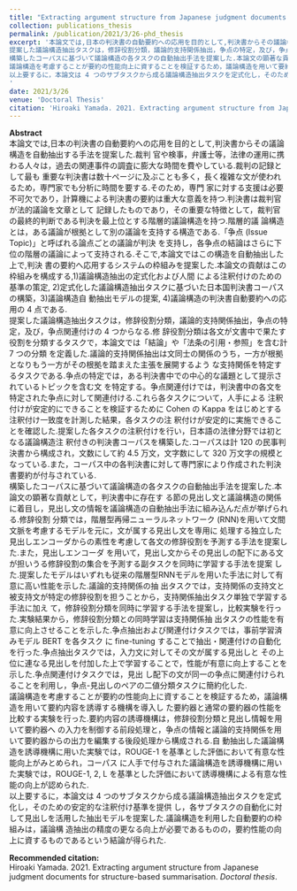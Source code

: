 ```yaml
---
title: "Extracting argument structure from Japanese judgment documents for structure-based summarisation"
collection: publications_thesis
permalink: /publication/2021/3/26-phd_thesis
excerpt: '本論文では,日本の判決書の自動要約への応用を目的として,判決書からその議論構造を自動抽出する手法を提案した.裁判 官や検事，弁護士等，法律の運用に携わる人々は，過去の関連事件の調査に膨大な時間を費やしている.裁判の記録として最も 重要な判決書は数十ページに及ぶことも多く，長く複雑な文が使われるため，専門家でも分析に時間を要する.そのため，専門 家に対する支援は必要不可欠であり，計算機による判決書の要約は重大な意義を持つ.判決書は裁判官が法的議論を文章として 記録したものであり，その重要な特徴として，裁判官の最終的判断である判決を最上位とする階層的議論構造を持つ.階層的議 論構造とは，ある議論が根拠として別の議論を支持する構造である.「争点 (Issue Topic)」と呼ばれる論点ごとの議論が判決 を支持し，各争点の結論はさらに下位の階層の議論によって支持される.そこで,本論文ではこの構造を自動抽出した上で,判決 書の要約へ応用するシステムの枠組みを提案した.本論文の貢献はこの枠組みを構成する,1)議論構造抽出の定式化および人間 による注釈付けのための基準の策定, 2)定式化した議論構造抽出タスクに基づいた日本国判決書コーパスの構築，3)議論構造自 動抽出モデルの提案, 4)議論構造の判決書自動要約への応用の 4 点である.  
提案した議論構造抽出タスクは，修辞役割分類，議論的支持関係抽出，争点の特定，及び，争点関連付けの 4 つからなる.修 辞役割分類は各文が文書中で果たす役割を分類するタスクで，本論文では「結論」や「法条の引用・参照」を含む計 7 つの分類 を定義した.議論的支持関係抽出は文同士の関係のうち，一方が根拠となりもう一方がその根拠を踏まえた主張を展開するよう な支持関係を特定するタスクである.争点の特定では，ある判決書中での中心的な議題として提示されているトピックを含む文 を特定する。争点関連付けでは，判決書中の各文を特定された争点に対して関連付ける.これら各タスクについて，人手による 注釈付けが安定的にできることを検証するために Cohen の Kappa をはじめとする注釈付け一致度を計測した結果，各タスクの注 釈付けが安定的に実施できることを確認した.提案した各タスクの注釈付けを行い，日本語の法律分野では初となる議論構造注 釈付きの判決書コーパスを構築した.コーパスは計 120 の民事判決書から構成され，文数にして約 4.5 万文，文字数にして 320 万文字の規模となっている.また，コーパス中の各判決書に対して専門家により作成された判決書要約が付与されている.  
構築したコーパスに基づいて議論構造の各タスクの自動抽出手法を提案した.本論文の顕著な貢献として，判決書中に存在す る節の見出し文と議論構造の関係に着目し，見出し文の情報を議論構造の自動抽出手法に組み込んだ点が挙げられる.修辞役割 分類では，階層型再帰ニューラルネットワーク (RNN)を用いて文間文脈を考慮するモデルを元に，文が属する見出し文を専用に 処理する独立した見出しエンコーダからの素性を考慮して各文の修辞役割を予測する手法を提案した.また，見出しエンコーダ を用いて，見出し文からその見出しの配下にある文が担いうる修辞役割の集合を予測する副タスクを同時に学習する手法を提案 した.提案したモデルはいずれも従来の階層型RNNモデルを用いた手法に対して有意に高い性能を示した.議論的支持関係の抽 出タスクでは，支持関係の支持文と被支持文が特定の修辞役割を担うことから，支持関係抽出タスク単独で学習する手法に加え て，修辞役割分類を同時に学習する手法を提案し，比較実験を行った.実験結果から，修辞役割分類との同時学習は支持関係抽 出タスクの性能を有意に向上させることを示した.争点抽出および関連付けタスクでは，事前学習済みモデル BERT を各タスク に fine-tuning することで抽出・関連付けの自動化を行った.争点抽出タスクでは，入力文に対してその文が属する見出しと その上位に連なる見出しを付加した上で学習することで，性能が有意に向上することを示した.争点関連付けタスクでは，見出 し配下の文が同一の争点に関連付けられることを利用し，争点-見出しのペアの二値分類タスクに簡約化した.  
議論構造を考慮することが要約の性能向上に資することを検証するため，議論構造を用いて要約内容を誘導する機構を導入し た要約器と通常の要約器の性能を比較する実験を行った.要約内容の誘導機構は，修辞役割分類と見出し情報を用いて要約器へ の入力を制御する前段処理と，争点の情報と議論的支持関係を用いて要約器からの出力を編集する後段処理から構成される.自 動抽出した議論構造を誘導機構に用いた実験では，ROUGE-1 を基準とした評価において有意な性能向上がみとめられ，コーパス に人手で付与された議論構造を誘導機構に用いた実験では，ROUGE-1, 2, L を基準とした評価において誘導機構による有意な性 能の向上が認められた.  
以上要するに，本論文は 4 つのサブタスクから成る議論構造抽出タスクを定式化し，そのための安定的な注釈付け基準を提供 し，各サブタスクの自動化に対して見出しを活用した抽出モデルを提案した.議論構造を利用した自動要約の枠組みは，議論構 造抽出の精度の更なる向上が必要であるものの，要約性能の向上に資するものであるという結論が得られた.  
'
date: 2021/3/26
venue: 'Doctoral Thesis'
citation: 'Hiroaki Yamada. 2021. Extracting argument structure from Japanese judgment documents for structure-based summarisation. <I>Doctoral thesis</i>.'
---
```

**Abstract**   
本論文では,日本の判決書の自動要約への応用を目的として,判決書からその議論構造を自動抽出する手法を提案した.裁判 官や検事，弁護士等，法律の運用に携わる人々は，過去の関連事件の調査に膨大な時間を費やしている.裁判の記録として最も 重要な判決書は数十ページに及ぶことも多く，長く複雑な文が使われるため，専門家でも分析に時間を要する.そのため，専門 家に対する支援は必要不可欠であり，計算機による判決書の要約は重大な意義を持つ.判決書は裁判官が法的議論を文章として 記録したものであり，その重要な特徴として，裁判官の最終的判断である判決を最上位とする階層的議論構造を持つ.階層的議 論構造とは，ある議論が根拠として別の議論を支持する構造である.「争点 (Issue Topic)」と呼ばれる論点ごとの議論が判決 を支持し，各争点の結論はさらに下位の階層の議論によって支持される.そこで,本論文ではこの構造を自動抽出した上で,判決 書の要約へ応用するシステムの枠組みを提案した.本論文の貢献はこの枠組みを構成する,1)議論構造抽出の定式化および人間 による注釈付けのための基準の策定, 2)定式化した議論構造抽出タスクに基づいた日本国判決書コーパスの構築，3)議論構造自 動抽出モデルの提案, 4)議論構造の判決書自動要約への応用の 4 点である.  
提案した議論構造抽出タスクは，修辞役割分類，議論的支持関係抽出，争点の特定，及び，争点関連付けの 4 つからなる.修 辞役割分類は各文が文書中で果たす役割を分類するタスクで，本論文では「結論」や「法条の引用・参照」を含む計 7 つの分類 を定義した.議論的支持関係抽出は文同士の関係のうち，一方が根拠となりもう一方がその根拠を踏まえた主張を展開するよう な支持関係を特定するタスクである.争点の特定では，ある判決書中での中心的な議題として提示されているトピックを含む文 を特定する。争点関連付けでは，判決書中の各文を特定された争点に対して関連付ける.これら各タスクについて，人手による 注釈付けが安定的にできることを検証するために Cohen の Kappa をはじめとする注釈付け一致度を計測した結果，各タスクの注 釈付けが安定的に実施できることを確認した.提案した各タスクの注釈付けを行い，日本語の法律分野では初となる議論構造注 釈付きの判決書コーパスを構築した.コーパスは計 120 の民事判決書から構成され，文数にして約 4.5 万文，文字数にして 320 万文字の規模となっている.また，コーパス中の各判決書に対して専門家により作成された判決書要約が付与されている.  
構築したコーパスに基づいて議論構造の各タスクの自動抽出手法を提案した.本論文の顕著な貢献として，判決書中に存在す る節の見出し文と議論構造の関係に着目し，見出し文の情報を議論構造の自動抽出手法に組み込んだ点が挙げられる.修辞役割 分類では，階層型再帰ニューラルネットワーク (RNN)を用いて文間文脈を考慮するモデルを元に，文が属する見出し文を専用に 処理する独立した見出しエンコーダからの素性を考慮して各文の修辞役割を予測する手法を提案した.また，見出しエンコーダ を用いて，見出し文からその見出しの配下にある文が担いうる修辞役割の集合を予測する副タスクを同時に学習する手法を提案 した.提案したモデルはいずれも従来の階層型RNNモデルを用いた手法に対して有意に高い性能を示した.議論的支持関係の抽 出タスクでは，支持関係の支持文と被支持文が特定の修辞役割を担うことから，支持関係抽出タスク単独で学習する手法に加え て，修辞役割分類を同時に学習する手法を提案し，比較実験を行った.実験結果から，修辞役割分類との同時学習は支持関係抽 出タスクの性能を有意に向上させることを示した.争点抽出および関連付けタスクでは，事前学習済みモデル BERT を各タスク に fine-tuning することで抽出・関連付けの自動化を行った.争点抽出タスクでは，入力文に対してその文が属する見出しと その上位に連なる見出しを付加した上で学習することで，性能が有意に向上することを示した.争点関連付けタスクでは，見出 し配下の文が同一の争点に関連付けられることを利用し，争点-見出しのペアの二値分類タスクに簡約化した.  
議論構造を考慮することが要約の性能向上に資することを検証するため，議論構造を用いて要約内容を誘導する機構を導入し た要約器と通常の要約器の性能を比較する実験を行った.要約内容の誘導機構は，修辞役割分類と見出し情報を用いて要約器へ の入力を制御する前段処理と，争点の情報と議論的支持関係を用いて要約器からの出力を編集する後段処理から構成される.自 動抽出した議論構造を誘導機構に用いた実験では，ROUGE-1 を基準とした評価において有意な性能向上がみとめられ，コーパス に人手で付与された議論構造を誘導機構に用いた実験では，ROUGE-1, 2, L を基準とした評価において誘導機構による有意な性 能の向上が認められた.  
以上要するに，本論文は 4 つのサブタスクから成る議論構造抽出タスクを定式化し，そのための安定的な注釈付け基準を提供 し，各サブタスクの自動化に対して見出しを活用した抽出モデルを提案した.議論構造を利用した自動要約の枠組みは，議論構 造抽出の精度の更なる向上が必要であるものの，要約性能の向上に資するものであるという結論が得られた.  


**Recommended citation:**   
Hiroaki Yamada. 2021. Extracting argument structure from Japanese judgment documents for structure-based summarisation. <I>Doctoral thesis</i>.